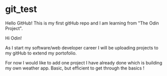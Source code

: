 # git_test
Hello GitHub!
This is my first gitHub repo and I am learning from "The Odin Project".

Hi Odin!

As I start my software/web developer career I will be uploading projects to my gitHub to extend my portofolio. 

For now I would like to add one project I have already done which is building my own weather app. Basic, but efficient to get through the basics ! 